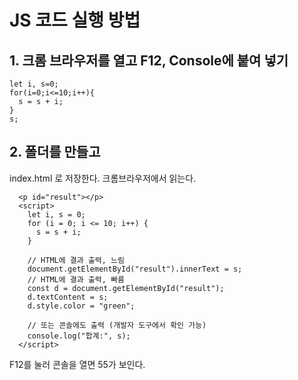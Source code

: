 # JS 코드 실행 방법
## 1. 크롬 브라우저를 열고 F12, Console에 붙여 넣기
```
let i, s=0;
for(i=0;i<=10;i++){ 
  s = s + i;
}  
s;
```

## 2. 폴더를 만들고
index.html 로 저장한다.
크롬브라우저에서 읽는다.

```
  <p id="result"></p>
  <script>
    let i, s = 0;
    for (i = 0; i <= 10; i++) {
      s = s + i;
    }

    // HTML에 결과 출력, 느림
    document.getElementById("result").innerText = s;
    // HTML에 결과 출력, 빠름
    const d = document.getElementById("result");
    d.textContent = s;
    d.style.color = "green";
 
    // 또는 콘솔에도 출력 (개발자 도구에서 확인 가능)
    console.log("합계:", s);
  </script>
```
F12를 눌러 콘솔을 열면 55가 보인다.
